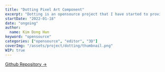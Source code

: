 ```yaml
---
title: "Dotting Pixel Art Component"
excerpt: "Dotting is an opensource project that I have started to provide React developers a pixel art editor"
startDate: "2022-01-18"
date: "ongoing"
author:
  name: Kim Dong Hun
keyword: "opensource"
categories: ["opensource", "editor", "3D"]
coverImg: "/assets/project/dotting/thumbnail.png"
WIP: true
---
```


[Github Repository →](https://github.com/hunkim98/dotting)

